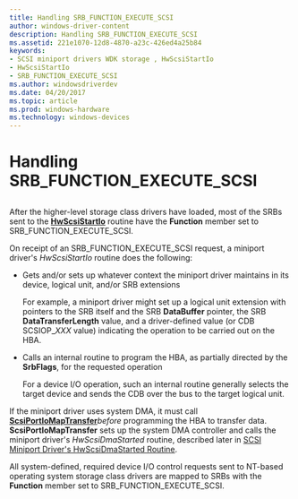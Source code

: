 ```yaml
---
title: Handling SRB_FUNCTION_EXECUTE_SCSI
author: windows-driver-content
description: Handling SRB_FUNCTION_EXECUTE_SCSI
ms.assetid: 221e1070-12d8-4870-a23c-426ed4a25b84
keywords:
- SCSI miniport drivers WDK storage , HwScsiStartIo
- HwScsiStartIo
- SRB_FUNCTION_EXECUTE_SCSI
ms.author: windowsdriverdev
ms.date: 04/20/2017
ms.topic: article
ms.prod: windows-hardware
ms.technology: windows-devices
---
```


# Handling SRB\_FUNCTION\_EXECUTE\_SCSI


## <span id="ddk_handling_srb_function_execute_scsi_kg"></span><span id="DDK_HANDLING_SRB_FUNCTION_EXECUTE_SCSI_KG"></span>


After the higher-level storage class drivers have loaded, most of the SRBs sent to the [**HwScsiStartIo**](https://msdn.microsoft.com/library/windows/hardware/ff557323) routine have the **Function** member set to SRB\_FUNCTION\_EXECUTE\_SCSI.

On receipt of an SRB\_FUNCTION\_EXECUTE\_SCSI request, a miniport driver's *HwScsiStartIo* routine does the following:

-   Gets and/or sets up whatever context the miniport driver maintains in its device, logical unit, and/or SRB extensions

    For example, a miniport driver might set up a logical unit extension with pointers to the SRB itself and the SRB **DataBuffer** pointer, the SRB **DataTransferLength** value, and a driver-defined value (or CDB SCSIOP\_*XXX* value) indicating the operation to be carried out on the HBA.

-   Calls an internal routine to program the HBA, as partially directed by the **SrbFlags**, for the requested operation

    For a device I/O operation, such an internal routine generally selects the target device and sends the CDB over the bus to the target logical unit.

If the miniport driver uses system DMA, it must call [**ScsiPortIoMapTransfer**](https://msdn.microsoft.com/library/windows/hardware/ff564649)*before* programming the HBA to transfer data. **ScsiPortIoMapTransfer** sets up the system DMA controller and calls the miniport driver's *HwScsiDmaStarted* routine, described later in [SCSI Miniport Driver's HwScsiDmaStarted Routine](scsi-miniport-driver-s-hwscsidmastarted-routine.md).

All system-defined, required device I/O control requests sent to NT-based operating system storage class drivers are mapped to SRBs with the **Function** member set to SRB\_FUNCTION\_EXECUTE\_SCSI.

 

 




